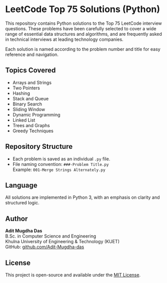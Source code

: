 # LeetCode Top 75 Solutions (Python)

This repository contains Python solutions to the Top 75 LeetCode interview questions. These problems have been carefully selected to cover a wide range of essential data structures and algorithms, and are frequently asked in technical interviews at leading technology companies.

Each solution is named according to the problem number and title for easy reference and navigation.

## Topics Covered

- Arrays and Strings  
- Two Pointers  
- Hashing  
- Stack and Queue  
- Binary Search  
- Sliding Window  
- Dynamic Programming  
- Linked List  
- Trees and Graphs  
- Greedy Techniques  

## Repository Structure

- Each problem is saved as an individual `.py` file.
- File naming convention: `###-Problem Title.py`  
  Example: `001-Merge Strings Alternately.py`

## Language

All solutions are implemented in Python 3, with an emphasis on clarity and structured logic.

## Author

**Adit Mugdha Das**  
B.Sc. in Computer Science and Engineering  
Khulna University of Engineering & Technology (KUET)  
GitHub: [github.com/Adit-Mugdha-das](https://github.com/Adit-Mugdha-das)

## License

This project is open-source and available under the [MIT License](LICENSE).

